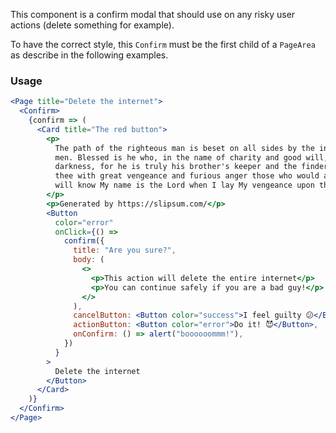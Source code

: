 This component is a confirm modal that should use on any risky user actions (delete something for example).

To have the correct style, this `Confirm` must be the first child of a `PageArea` as describe in the following examples.

### Usage

```jsx
<Page title="Delete the internet">
  <Confirm>
    {confirm => (
      <Card title="The red button">
        <p>
          The path of the righteous man is beset on all sides by the iniquities of the selfish and the tyranny of evil
          men. Blessed is he who, in the name of charity and good will, shepherds the weak through the valley of
          darkness, for he is truly his brother's keeper and the finder of lost children. And I will strike down upon
          thee with great vengeance and furious anger those who would attempt to poison and destroy My brothers. And you
          will know My name is the Lord when I lay My vengeance upon thee.
        </p>
        <p>Generated by https://slipsum.com/</p>
        <Button
          color="error"
          onClick={() =>
            confirm({
              title: "Are you sure?",
              body: (
                <>
                  <p>This action will delete the entire internet</p>
                  <p>You can continue safely if you are a bad guy!</p>
                </>
              ),
              cancelButton: <Button color="success">I feel guilty 😕</Button>,
              actionButton: <Button color="error">Do it! 😈</Button>,
              onConfirm: () => alert("boooooommm!"),
            })
          }
        >
          Delete the internet
        </Button>
      </Card>
    )}
  </Confirm>
</Page>
```

